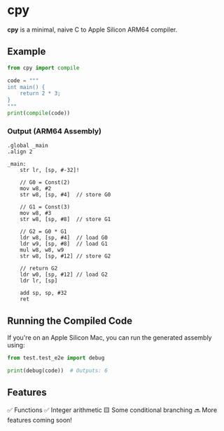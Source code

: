 # cpy  

**cpy** is a minimal, naive C to Apple Silicon ARM64 compiler.  

## Example  

```python
from cpy import compile

code = """
int main() {
    return 2 * 3;
}
"""
print(compile(code))
```

### Output (ARM64 Assembly)  

```assembly
.global _main
.align 2

_main:
    str lr, [sp, #-32]!

    // G0 = Const(2)
    mov w8, #2
    str w8, [sp, #4]  // store G0

    // G1 = Const(3)
    mov w8, #3
    str w8, [sp, #8]  // store G1

    // G2 = G0 * G1
    ldr w8, [sp, #4]  // load G0
    ldr w9, [sp, #8]  // load G1
    mul w8, w8, w9
    str w8, [sp, #12] // store G2

    // return G2
    ldr w0, [sp, #12] // load G2
    ldr lr, [sp]

    add sp, sp, #32
    ret
```

## Running the Compiled Code  

If you're on an Apple Silicon Mac, you can run the generated assembly using:  

```python
from test.test_e2e import debug

print(debug(code))  # Outputs: 6
```

## Features  

✅ Functions
✅ Integer arithmetic 
🟨 Some conditional branching
🔜 More features coming soon!  